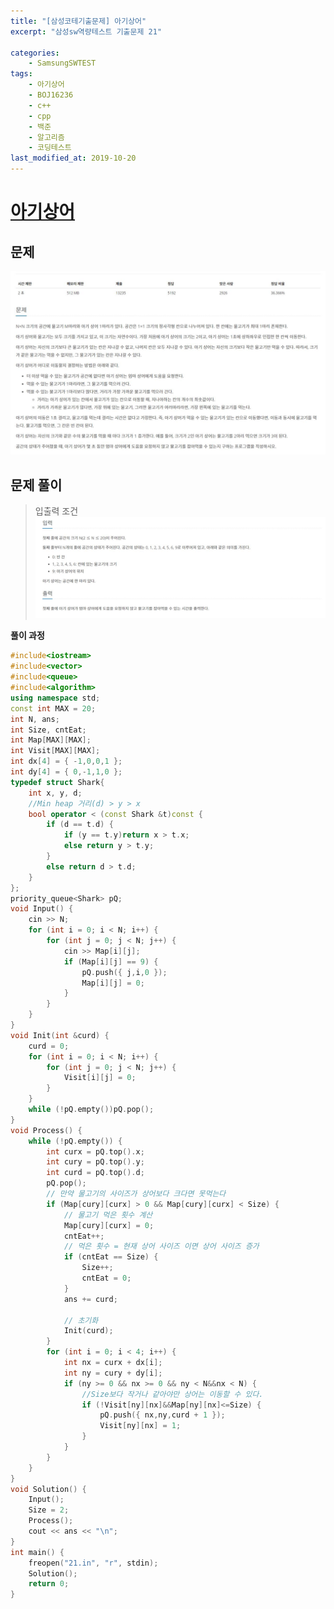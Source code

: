 ```yaml
---
title: "[삼성코테기출문제] 아기상어"
excerpt: "삼성sw역량테스트 기출문제 21"

categories:
    - SamsungSWTEST
tags:
    - 아기상어
    - BOJ16236
    - c++
    - cpp
    - 백준
    - 알고리즘
    - 코딩테스트
last_modified_at: 2019-10-20
---  
```

# [아기상어](https://www.acmicpc.net/problem/16236)  
  
## 문제  

  
[![문제](/assets/BOJ-samsung/2019-10-20-SamsungEX21-img01.jpg)](/assets/BOJ-samsung/2019-10-20-SamsungEX21-img01.jpg)  
  
## 문제 풀이  
>입출력 조건  
[![문제](/assets/BOJ-samsung/2019-10-20-SamsungEX21-img02.jpg)](/assets/BOJ-samsung/2019-10-20-SamsungEX21-img02.jpg)   
  
  
__풀이 과정__  


```cpp
#include<iostream>
#include<vector>
#include<queue>
#include<algorithm>
using namespace std;
const int MAX = 20;
int N, ans;
int Size, cntEat;
int Map[MAX][MAX];
int Visit[MAX][MAX];
int dx[4] = { -1,0,0,1 };
int dy[4] = { 0,-1,1,0 };
typedef struct Shark{
	int x, y, d;
	//Min heap 거리(d) > y > x
	bool operator < (const Shark &t)const {
		if (d == t.d) {
			if (y == t.y)return x > t.x;
			else return y > t.y;
		}
		else return d > t.d;
	}
};
priority_queue<Shark> pQ;
void Input() {
	cin >> N;
	for (int i = 0; i < N; i++) {
		for (int j = 0; j < N; j++) {
			cin >> Map[i][j];
			if (Map[i][j] == 9) {
				pQ.push({ j,i,0 });
				Map[i][j] = 0;
			}
		}
	}
}
void Init(int &curd) {
	curd = 0;
	for (int i = 0; i < N; i++) {
		for (int j = 0; j < N; j++) {
			Visit[i][j] = 0;
		}
	}
	while (!pQ.empty())pQ.pop();
}
void Process() {
	while (!pQ.empty()) {
		int curx = pQ.top().x;
		int cury = pQ.top().y;
		int curd = pQ.top().d;
		pQ.pop();
		// 만약 물고기의 사이즈가 상어보다 크다면 못먹는다
		if (Map[cury][curx] > 0 && Map[cury][curx] < Size) {
			// 물고기 먹은 횟수 계산
			Map[cury][curx] = 0;
			cntEat++;
			// 먹은 횟수 = 현재 상어 사이즈 이면 상어 사이즈 증가
			if (cntEat == Size) {
				Size++;
				cntEat = 0;
			}
			ans += curd;

			// 초기화
			Init(curd);
		}
		for (int i = 0; i < 4; i++) {
			int nx = curx + dx[i];
			int ny = cury + dy[i];
			if (ny >= 0 && nx >= 0 && ny < N&&nx < N) {
				//Size보다 작거나 같아야만 상어는 이동할 수 있다.
				if (!Visit[ny][nx]&&Map[ny][nx]<=Size) {
					pQ.push({ nx,ny,curd + 1 });
					Visit[ny][nx] = 1;
				}
			}
		}
	}
}
void Solution() {
	Input();
	Size = 2;
	Process();
	cout << ans << "\n";
}
int main() {
	freopen("21.in", "r", stdin);
	Solution();
	return 0;
}
```